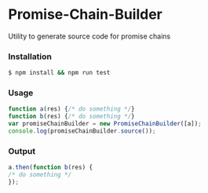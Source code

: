 # Promise-Chain-Builder

Utility to generate source code for promise chains

### Installation

```sh
$ npm install && npm run test
```

### Usage

```javascript
function a(res) {/* do something */}
function b(res) {/* do something */}
var promiseChainBuilder = new PromiseChainBuilder([a]);
console.log(promiseChainBuilder.source());
```
### Output
```javascript
a.then(function b(res) {
/* do something */
});
```